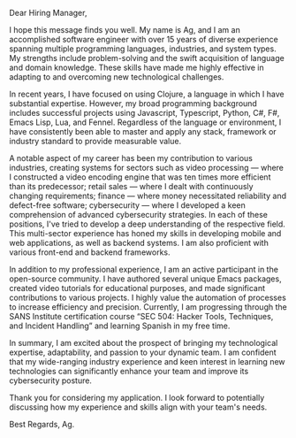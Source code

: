 Dear Hiring Manager,

I hope this message finds you well. My name is Ag, and I am an accomplished software engineer with over 15 years of diverse experience spanning multiple programming languages, industries, and system types. My strengths include problem-solving and the swift acquisition of language and domain knowledge. These skills have made me highly effective in adapting to and overcoming new technological challenges.

In recent years, I have focused on using Clojure, a language in which I have substantial expertise. However, my broad programming background includes successful projects using Javascript, Typescript, Python, C#, F#, Emacs Lisp, Lua, and Fennel. Regardless of the language or environment, I have consistently been able to master and apply any stack, framework or industry standard to provide measurable value.

A notable aspect of my career has been my contribution to various industries, creating systems for sectors such as video processing — where I constructed a video encoding engine that was ten times more efficient than its predecessor; retail sales — where I dealt with continuously changing requirements; finance — where money necessitated reliability and defect-free software; cybersecurity — where I developed a keen comprehension of advanced cybersecurity strategies. In each of these positions, I've tried to develop a deep understanding of the respective field. This multi-sector experience has honed my skills in developing mobile and web applications, as well as backend systems. I am also proficient with various front-end and backend frameworks.

In addition to my professional experience, I am an active participant in the open-source community. I have authored several unique Emacs packages, created video tutorials for educational purposes, and made significant contributions to various projects. I highly value the automation of processes to increase efficiency and precision. Currently, I am progressing through the SANS Institute certification course “SEC 504: Hacker Tools, Techniques, and Incident Handling” and learning Spanish in my free time.

In summary, I am excited about the prospect of bringing my technological expertise, adaptability, and passion to your dynamic team. I am confident that my wide-ranging industry experience and keen interest in learning new technologies can significantly enhance your team and improve its cybersecurity posture.

Thank you for considering my application. I look forward to potentially discussing how my experience and skills align with your team's needs.

Best Regards,
Ag.
